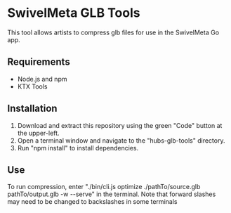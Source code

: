 # SwivelMeta GLB Tools

This tool allows artists to compress glb files for use in the SwivelMeta Go app.

## Requirements
- Node.js and npm
- KTX Tools

## Installation

1. Download and extract this repository using the green "Code" button at the upper-left.
2. Open a terminal window and navigate to the "hubs-glb-tools" directory.
3. Run "npm install" to install dependencies.

## Use

To run compression, enter "./bin/cli.js optimize ./pathTo/source.glb pathTo/output.glb -w --serve" in the terminal. Note that forward slashes may need to be changed to backslashes in some terminals